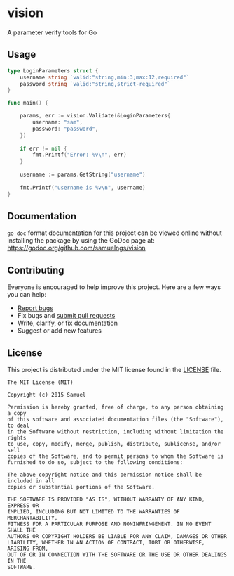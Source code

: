 # vision
A parameter verify tools for Go

## Usage
```go
type LoginParameters struct {
	username string `valid:"string,min:3;max:12,required"`
	password string `valid:"string,strict-required"`
}

func main() {

	params, err := vision.Validate(&LoginParameters{
		username: "sam",
		password: "password",
	})
	
	if err != nil {
		fmt.Printf("Error: %v\n", err)
	}
	
	username := params.GetString("username")
	
	fmt.Printf("username is %v\n", username)
}

```

## Documentation

`go doc` format documentation for this project can be viewed online without installing the package by using the GoDoc page at: https://godoc.org/github.com/samuelngs/vision

## Contributing

Everyone is encouraged to help improve this project. Here are a few ways you can help:

- [Report bugs](https://github.com/samuelngs/vision/issues)
- Fix bugs and [submit pull requests](https://github.com/samuelngs/vision/pulls)
- Write, clarify, or fix documentation
- Suggest or add new features

## License ##

This project is distributed under the MIT license found in the [LICENSE](./LICENSE)
file.

```
The MIT License (MIT)

Copyright (c) 2015 Samuel

Permission is hereby granted, free of charge, to any person obtaining a copy
of this software and associated documentation files (the "Software"), to deal
in the Software without restriction, including without limitation the rights
to use, copy, modify, merge, publish, distribute, sublicense, and/or sell
copies of the Software, and to permit persons to whom the Software is
furnished to do so, subject to the following conditions:

The above copyright notice and this permission notice shall be included in all
copies or substantial portions of the Software.

THE SOFTWARE IS PROVIDED "AS IS", WITHOUT WARRANTY OF ANY KIND, EXPRESS OR
IMPLIED, INCLUDING BUT NOT LIMITED TO THE WARRANTIES OF MERCHANTABILITY,
FITNESS FOR A PARTICULAR PURPOSE AND NONINFRINGEMENT. IN NO EVENT SHALL THE
AUTHORS OR COPYRIGHT HOLDERS BE LIABLE FOR ANY CLAIM, DAMAGES OR OTHER
LIABILITY, WHETHER IN AN ACTION OF CONTRACT, TORT OR OTHERWISE, ARISING FROM,
OUT OF OR IN CONNECTION WITH THE SOFTWARE OR THE USE OR OTHER DEALINGS IN THE
SOFTWARE.
```
